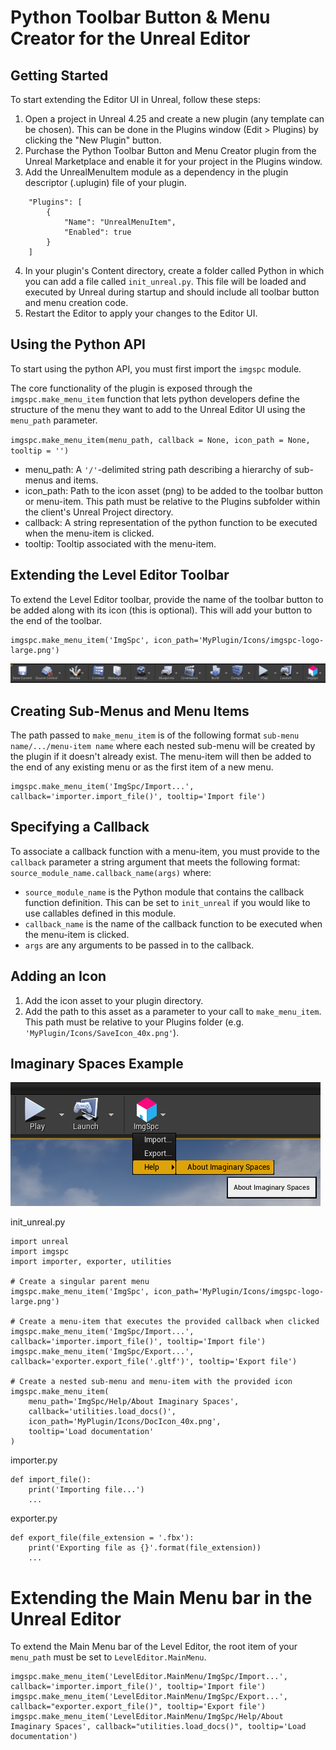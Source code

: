 # Python Toolbar Button & Menu Creator for the Unreal Editor

## Getting Started
To start extending the Editor UI in Unreal, follow these steps:

1. Open a project in Unreal 4.25 and create a new plugin (any template can be chosen). This can be done in the Plugins window (Edit > Plugins) by clicking the "New Plugin" button.
2. Purchase the Python Toolbar Button and Menu Creator plugin from the Unreal Marketplace and enable it for your project in the Plugins window.
3. Add the UnrealMenuItem module as a dependency in the plugin descriptor (.uplugin) file of your plugin.
```
	"Plugins": [
		{
			"Name": "UnrealMenuItem",   
			"Enabled": true   
		}          
	] 
```
4. In your plugin's Content directory, create a folder called Python in which you can add a file called `init_unreal.py`. This file will be loaded and executed by Unreal during startup and should include all toolbar button and menu creation code.
5. Restart the Editor to apply your changes to the Editor UI.

## Using the Python API
To start using the python API, you must first import the `imgspc` module.

The core functionality of the plugin is exposed through the `imgspc.make_menu_item` function that lets python developers define the structure of the menu they want to add to the Unreal Editor UI using the `menu_path` parameter.

`imgspc.make_menu_item(menu_path, callback = None, icon_path = None, tooltip = '')`
* menu_path: A `'/'`-delimited string path describing a hierarchy of sub-menus and items.
* icon_path: Path to the icon asset (png) to be added to the toolbar button or menu-item. This path must be relative to the Plugins subfolder within the client's Unreal Project directory.
* callback: A string representation of the python function to be executed when the menu-item is clicked.
* tooltip: Tooltip associated with the menu-item.

## Extending the Level Editor Toolbar
To extend the Level Editor toolbar, provide the name of the toolbar button to be added along with its icon (this is optional). This will add your button to the end of the toolbar.
```
imgspc.make_menu_item('ImgSpc', icon_path='MyPlugin/Icons/imgspc-logo-large.png')
```
![Level Editor Toolbar Extension](Images/LevelEditorToolbarExtension.PNG)

## Creating Sub-Menus and Menu Items
The path passed to `make_menu_item` is of the following format `sub-menu name/.../menu-item name` where each nested sub-menu will be created by the plugin if it doesn't already exist. The menu-item will then be added to the end of any existing menu or as the first item of a new menu.

```
imgspc.make_menu_item('ImgSpc/Import...', callback='importer.import_file()', tooltip='Import file')
```

## Specifying a Callback
To associate a callback function with a menu-item, you must provide to the `callback` parameter a string argument that meets the following format: `source_module_name.callback_name(args)` where:

* `source_module_name` is the Python module that contains the callback function definition. This can be set to `init_unreal` if you would like to use callables defined in this module.
* `callback_name` is the name of the callback function to be executed when the menu-item is clicked.
* `args` are any arguments to be passed in to the callback. 

## Adding an Icon
1. Add the icon asset to your plugin directory.
2. Add the path to this asset as a parameter to your call to `make_menu_item`. This path must be relative to your Plugins folder (e.g. `'MyPlugin/Icons/SaveIcon_40x.png'`).

## Imaginary Spaces Example
![Imaginary Spaces Toolbar Button](Images/ExampleToolbarButton.png)

init_unreal.py
```
import unreal
import imgspc
import importer, exporter, utilities

# Create a singular parent menu
imgspc.make_menu_item('ImgSpc', icon_path='MyPlugin/Icons/imgspc-logo-large.png')

# Create a menu-item that executes the provided callback when clicked
imgspc.make_menu_item('ImgSpc/Import...', callback='importer.import_file()', tooltip='Import file')
imgspc.make_menu_item('ImgSpc/Export...', callback='exporter.export_file('.gltf')', tooltip='Export file')

# Create a nested sub-menu and menu-item with the provided icon
imgspc.make_menu_item(
    menu_path='ImgSpc/Help/About Imaginary Spaces',
    callback='utilities.load_docs()',
    icon_path='MyPlugin/Icons/DocIcon_40x.png',
    tooltip='Load documentation'
)
```

importer.py
```
def import_file():
    print('Importing file...')
    ...
```

exporter.py
```
def export_file(file_extension = '.fbx'):
    print('Exporting file as {}'.format(file_extension))
    ...
```

# Extending the Main Menu bar in the Unreal Editor
To extend the Main Menu bar of the Level Editor, the root item of your `menu_path` must be set to `LevelEditor.MainMenu`.

```
imgspc.make_menu_item('LevelEditor.MainMenu/ImgSpc/Import...', callback='importer.import_file()', tooltip='Import file')
imgspc.make_menu_item('LevelEditor.MainMenu/ImgSpc/Export...', callback="exporter.export_file()", tooltip='Export file')
imgspc.make_menu_item('LevelEditor.MainMenu/ImgSpc/Help/About Imaginary Spaces', callback="utilities.load_docs()", tooltip='Load documentation')
```